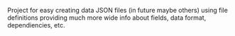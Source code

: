 Project for easy creating data JSON files (in future maybe others)
using file definitions providing much more wide info about fields, data format,
dependiencies, etc.